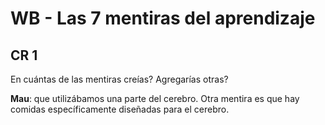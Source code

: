 # WB - Las 7 mentiras del aprendizaje

## CR 1

En cuántas de las mentiras creías? Agregarías otras?

**Mau**: que utilizábamos una parte del cerebro. Otra mentira es que hay comidas específicamente diseñadas para el cerebro.
<!-- **Tin**: -->
<!-- **Tete**: -->